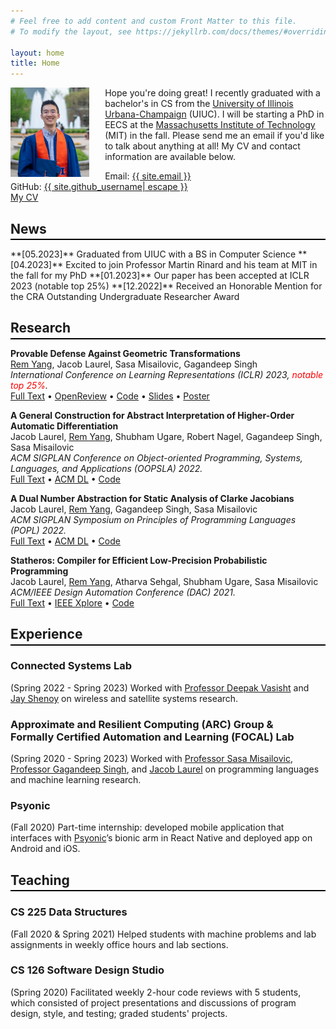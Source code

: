 ```yaml
---
# Feel free to add content and custom Front Matter to this file.
# To modify the layout, see https://jekyllrb.com/docs/themes/#overriding-theme-defaults

layout: home
title: Home
---
```

<img src="/assets/profile_pic.jpg" alt="Profile Picture" style="float:left; margin-right:5%" width="25%" />

Hope you're doing great! I recently graduated with a bachelor's in CS from the [University of Illinois Urbana-Champaign](https://cs.illinois.edu/) (UIUC). I will be starting a PhD in EECS at the [Massachusetts Institute of Technology](https://www.eecs.mit.edu/) (MIT) in the fall. Please send me an email if you'd like to talk about anything at all! My CV and contact information are available below.  


<span style="display:block">Email: <a class="u-email" href="mailto:{{ site.email }}">{{ site.email }}</a></span>
<span>GitHub: <a href="https://github.com/{{ site.github_username | cgi_escape | escape }}"><span class="username">{{ site.github_username| escape }}</span></a></span>  
[My CV](/assets/RemYang_CV.pdf)

## News ##
<hr style="margin-top:-1em; margin-bottom:1em; height:2px; background-color:black; border:none" />
**[05.2023]** Graduated from UIUC with a BS in Computer Science  
**[04.2023]** Excited to join Professor Martin Rinard and his team at MIT in the fall for my PhD  
**[01.2023]** Our paper has been accepted at ICLR 2023 (notable top 25%)  
**[12.2022]** Received an Honorable Mention for the CRA Outstanding Undergraduate Researcher Award  

## Research ##
<hr style="margin-top:-1em; margin-bottom:1em; height:2px; background-color:black; border:none" />

**Provable Defense Against Geometric Transformations**  
<u>Rem Yang</u>, Jacob Laurel, Sasa Misailovic, Gagandeep Singh  
_International Conference on Learning Representations (ICLR) 2023, <span style="color:red">notable top 25%</span>._  
[Full Text](/assets/ICLR2023_Final.pdf) &bull; [OpenReview](https://openreview.net/forum?id=ThXqBsRI-cY) &bull; [Code](https://github.com/uiuc-arc/CGT) &bull; [Slides](/assets/ICLR2023_Slides.pdf) &bull; [Poster](/assets/ICLR2023_Poster.pdf)

**A General Construction for Abstract Interpretation of Higher-Order Automatic Differentiation**  
Jacob Laurel, <u>Rem Yang</u>, Shubham Ugare, Robert Nagel, Gagandeep Singh, Sasa Misailovic  
_ACM SIGPLAN Conference on Object-oriented Programming, Systems, Languages, and Applications (OOPSLA) 2022._  
[Full Text](/assets/OOPSLA2022_Final.pdf) &bull; [ACM DL](https://dl.acm.org/doi/10.1145/3563324) &bull; [Code](https://github.com/uiuc-arc/AbstractAD)

**A Dual Number Abstraction for Static Analysis of Clarke Jacobians**  
Jacob Laurel, <u>Rem Yang</u>, Gagandeep Singh, Sasa Misailovic  
_ACM SIGPLAN Symposium on Principles of Programming Languages (POPL) 2022._  
[Full Text](/assets/POPL2022_Final.pdf) &bull; [ACM DL](https://dl.acm.org/doi/10.1145/3498718) &bull; [Code](https://github.com/uiuc-arc/DeepJ)

**Statheros: Compiler for Efficient Low-Precision Probabilistic Programming**  
Jacob Laurel, <u>Rem Yang</u>, Atharva Sehgal, Shubham Ugare, Sasa Misailovic  
_ACM/IEEE Design Automation Conference (DAC) 2021._  
[Full Text](/assets/DAC2021_Final.pdf) &bull; [IEEE Xplore](https://ieeexplore.ieee.org/document/9586276) &bull; [Code](https://github.com/uiuc-arc/Statheros)

## Experience ##
<hr style="margin-top:-1em; margin-bottom:1em; height:2px; background-color:black; border:none" />

### **Connected Systems Lab** ###
(Spring 2022 - Spring 2023) Worked with [Professor Deepak Vasisht](https://deepakv.web.illinois.edu/) and [Jay Shenoy](https://jayshenoy.web.illinois.edu/index.html) on wireless and satellite systems research.

### **Approximate and Resilient Computing (ARC) Group & <br> Formally Certified Automation and Learning (FOCAL) Lab** ###
(Spring 2020 - Spring 2023) Worked with [Professor Sasa Misailovic](https://misailo.cs.illinois.edu/), [Professor Gagandeep Singh](https://ggndpsngh.github.io/), and [Jacob Laurel](https://jsl1994.github.io/) on programming languages and machine learning research.

### **Psyonic** ###
(Fall 2020) Part-time internship: developed mobile application that interfaces with [Psyonic](https://www.psyonic.io/)’s bionic arm in React Native and deployed app on Android and iOS.

## Teaching ##
<hr style="margin-top:-1em; margin-bottom:1em; height:2px; background-color:black; border:none" />

### **CS 225 Data Structures** ###
(Fall 2020 & Spring 2021) Helped students with machine problems and lab assignments in weekly office hours and lab sections.  

### **CS 126 Software Design Studio** ###
(Spring 2020) Facilitated weekly 2-hour code reviews with 5 students, which consisted of project presentations and discussions of program design, style, and testing; graded students' projects.
